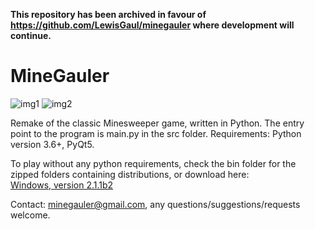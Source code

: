 **This repository has been archived in favour of https://github.com/LewisGaul/minegauler where development will continue.**

# MineGauler

![img1](images/screenshots/beginner_start.png)
![img2](images/screenshots/beginner_win.png)

Remake of the classic Minesweeper game, written in Python. The entry point to the program is main.py in the src folder. Requirements: Python version 3.6+, PyQt5.

To play without any python requirements, check the bin folder for the zipped folders containing distributions, or download here:  
[Windows, version 2.1.1b2](https://www.dropbox.com/s/bmxbrwq40phlq92/windows.zip?dl=1)

Contact: minegauler@gmail.com, any questions/suggestions/requests welcome.

